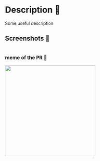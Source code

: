 # Description 📖
Some useful description

## Screenshots 📸
<img src="">

### meme of the PR 🦄
<img src="" width="300">
